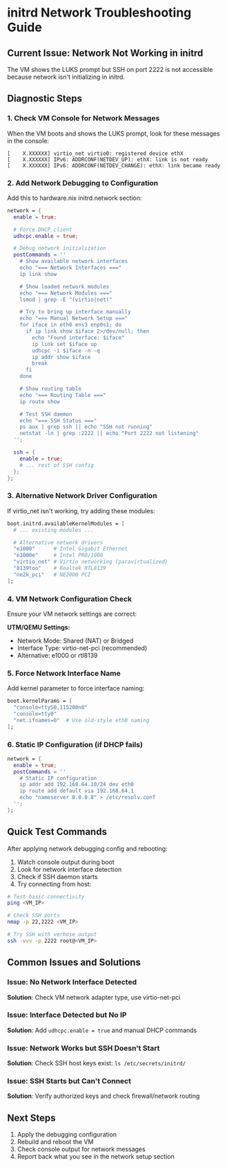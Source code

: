 # initrd Network Troubleshooting Guide

## Current Issue: Network Not Working in initrd

The VM shows the LUKS prompt but SSH on port 2222 is not accessible because network isn't initializing in initrd.

## Diagnostic Steps

### 1. Check VM Console for Network Messages

When the VM boots and shows the LUKS prompt, look for these messages in the console:

```
[    X.XXXXXX] virtio_net virtio0: registered device ethX
[    X.XXXXXX] IPv6: ADDRCONF(NETDEV_UP): ethX: link is not ready
[    X.XXXXXX] IPv6: ADDRCONF(NETDEV_CHANGE): ethX: link became ready
```

### 2. Add Network Debugging to Configuration

Add this to hardware.nix initrd.network section:

```nix
network = {
  enable = true;

  # Force DHCP client
  udhcpc.enable = true;

  # Debug network initialization
  postCommands = ''
    # Show available network interfaces
    echo "=== Network Interfaces ==="
    ip link show

    # Show loaded network modules
    echo "=== Network Modules ==="
    lsmod | grep -E "(virtio|net)"

    # Try to bring up interface manually
    echo "=== Manual Network Setup ==="
    for iface in eth0 ens3 enp0s1; do
      if ip link show $iface 2>/dev/null; then
        echo "Found interface: $iface"
        ip link set $iface up
        udhcpc -i $iface -n -q
        ip addr show $iface
        break
      fi
    done

    # Show routing table
    echo "=== Routing Table ==="
    ip route show

    # Test SSH daemon
    echo "=== SSH Status ==="
    ps aux | grep ssh || echo "SSH not running"
    netstat -ln | grep :2222 || echo "Port 2222 not listening"
  '';

  ssh = {
    enable = true;
    # ... rest of SSH config
  };
};
```

### 3. Alternative Network Driver Configuration

If virtio_net isn't working, try adding these modules:

```nix
boot.initrd.availableKernelModules = [
  # ... existing modules ...

  # Alternative network drivers
  "e1000"      # Intel Gigabit Ethernet
  "e1000e"     # Intel PRO/1000
  "virtio_net" # Virtio networking (paravirtualized)
  "8139too"    # Realtek RTL8139
  "ne2k_pci"   # NE2000 PCI
];
```

### 4. VM Network Configuration Check

Ensure your VM network settings are correct:

**UTM/QEMU Settings:**

- Network Mode: Shared (NAT) or Bridged
- Interface Type: virtio-net-pci (recommended)
- Alternative: e1000 or rtl8139

### 5. Force Network Interface Name

Add kernel parameter to force interface naming:

```nix
boot.kernelParams = [
  "console=ttyS0,115200n8"
  "console=tty0"
  "net.ifnames=0"  # Use old-style eth0 naming
];
```

### 6. Static IP Configuration (if DHCP fails)

```nix
network = {
  enable = true;
  postCommands = ''
    # Static IP configuration
    ip addr add 192.168.64.10/24 dev eth0
    ip route add default via 192.168.64.1
    echo "nameserver 8.8.8.8" > /etc/resolv.conf
  '';
};
```

## Quick Test Commands

After applying network debugging config and rebooting:

1. Watch console output during boot
2. Look for network interface detection
3. Check if SSH daemon starts
4. Try connecting from host:

```bash
# Test basic connectivity
ping <VM_IP>

# Check SSH ports
nmap -p 22,2222 <VM_IP>

# Try SSH with verbose output
ssh -vvv -p 2222 root@<VM_IP>
```

## Common Issues and Solutions

### Issue: No Network Interface Detected

**Solution**: Check VM network adapter type, use virtio-net-pci

### Issue: Interface Detected but No IP

**Solution**: Add `udhcpc.enable = true` and manual DHCP commands

### Issue: Network Works but SSH Doesn't Start

**Solution**: Check SSH host keys exist: `ls /etc/secrets/initrd/`

### Issue: SSH Starts but Can't Connect

**Solution**: Verify authorized keys and check firewall/network routing

## Next Steps

1. Apply the debugging configuration
2. Rebuild and reboot the VM
3. Check console output for network messages
4. Report back what you see in the network setup section
